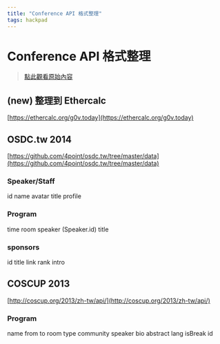 ```yaml
---
title: "Conference API 格式整理"
tags: hackpad
---
```


# Conference API 格式整理

> [點此觀看原始內容](https://g0v.hackpad.tw/Uif7IainCU9)


## (new) 整理到 Ethercalc

[https://ethercalc.org/g0v.today](https://ethercalc.org/g0v.today)

## OSDC.tw 2014

[https://github.com/4point/osdc.tw/tree/master/data](https://github.com/4point/osdc.tw/tree/master/data)
### Speaker/Staff

id
name
avatar
title
profile

### Program

time
room
speaker (Speaker.id)
title


### sponsors

id
title
link
rank
intro



## COSCUP 2013

[http://coscup.org/2013/zh-tw/api/](http://coscup.org/2013/zh-tw/api/)
### Program

name
from
to
room
type
community
speaker
bio
abstract
lang
isBreak
id

